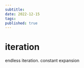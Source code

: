 ```yaml
---
subtitle:
date: 2022-12-15
tags:
published: true
---
```


# iteration

endless iteration. constant expansion